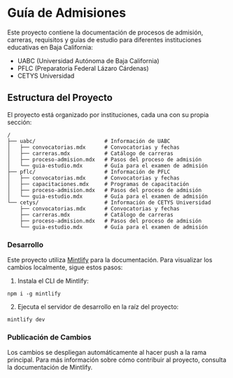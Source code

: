 # Guía de Admisiones

Este proyecto contiene la documentación de procesos de admisión, carreras, requisitos y guías de estudio para diferentes instituciones educativas en Baja California:

- UABC (Universidad Autónoma de Baja California)
- PFLC (Preparatoria Federal Lázaro Cárdenas)
- CETYS Universidad

## Estructura del Proyecto

El proyecto está organizado por instituciones, cada una con su propia sección:

```
/
├── uabc/                      # Información de UABC
│   ├── convocatorias.mdx      # Convocatorias y fechas
│   ├── carreras.mdx           # Catálogo de carreras
│   ├── proceso-admision.mdx   # Pasos del proceso de admisión
│   └── guia-estudio.mdx       # Guía para el examen de admisión
├── pflc/                      # Información de PFLC
│   ├── convocatorias.mdx      # Convocatorias y fechas
│   ├── capacitaciones.mdx     # Programas de capacitación
│   ├── proceso-admision.mdx   # Pasos del proceso de admisión
│   └── guia-estudio.mdx       # Guía para el examen de admisión
└── cetys/                     # Información de CETYS Universidad
    ├── convocatorias.mdx      # Convocatorias y fechas
    ├── carreras.mdx           # Catálogo de carreras
    ├── proceso-admision.mdx   # Pasos del proceso de admisión
    └── guia-estudio.mdx       # Guía para el examen de admisión
```

### Desarrollo

Este proyecto utiliza [Mintlify](https://www.npmjs.com/package/mintlify) para la documentación. Para visualizar los cambios localmente, sigue estos pasos:

1. Instala el CLI de Mintlify:
```
npm i -g mintlify
```

2. Ejecuta el servidor de desarrollo en la raíz del proyecto:
```
mintlify dev
```

### Publicación de Cambios

Los cambios se despliegan automáticamente al hacer push a la rama principal. Para más información sobre cómo contribuir al proyecto, consulta la documentación de Mintlify.
